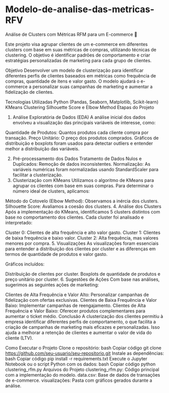 # Modelo-de-analise-das-metricas-RFV
Análise de Clusters com Métricas RFM para um E-commerce 🛒

Este projeto visa agrupar clientes de um e-commerce em diferentes clusters com base em suas métricas de compras, utilizando técnicas de clustering. O objetivo é identificar padrões de comportamento e criar estratégias personalizadas de marketing para cada grupo de clientes.

Objetivo
Desenvolver um modelo de clusterização para identificar diferentes perfis de clientes baseados em métricas como frequência de compras, quantidade de itens e valor gasto. O modelo ajudará o e-commerce a personalizar suas campanhas de marketing e aumentar a fidelização de clientes.

Tecnologias Utilizadas
Python (Pandas, Seaborn, Matplotlib, Scikit-learn)
KMeans Clustering
Silhouette Score e Elbow Method
Etapas do Projeto
1. Análise Exploratória de Dados (EDA)
A análise inicial dos dados envolveu a visualização das principais variáveis de interesse, como:

Quantidade de Produtos: Quantos produtos cada cliente compra por transação.
Preço Unitário: O preço dos produtos comprados.
Gráficos de distribuição e boxplots foram usados para detectar outliers e entender melhor a distribuição das variáveis.

2. Pré-processamento dos Dados
Tratamento de Dados Nulos e Duplicados: Remoção de dados inconsistentes.
Normalização: As variáveis numéricas foram normalizadas usando StandardScaler para facilitar a clusterização.
3. Clusterização com KMeans
Utilizamos o algoritmo de KMeans para agrupar os clientes com base em suas compras. Para determinar o número ideal de clusters, aplicamos:

Método do Cotovelo (Elbow Method): Observamos a inércia dos clusters.
Silhouette Score: Avaliamos a coesão dos clusters.
4. Análise dos Clusters
Após a implementação do KMeans, identificamos 5 clusters distintos com base no comportamento dos clientes. Cada cluster foi analisado e interpretado:

Cluster 0: Clientes de alta frequência e alto valor gasto.
Cluster 1: Clientes de baixa frequência e baixo valor.
Cluster 2: Alta frequência, mas valores menores por compra.
5. Visualizações
As visualizações foram essenciais para entender a distribuição dos clientes por cluster e as diferenças em termos de quantidade de produtos e valor gasto.

Gráficos incluídos:

Distribuição de clientes por cluster.
Boxplots de quantidade de produtos e preço unitário por cluster.
6. Sugestões de Ações
Com base nas análises, sugerimos as seguintes ações de marketing:

Clientes de Alta Frequência e Valor Alto: Personalizar campanhas de fidelização com ofertas exclusivas.
Clientes de Baixa Frequência e Valor Baixo: Implementar campanhas de reengajamento.
Clientes de Alta Frequência e Valor Baixo: Oferecer produtos complementares para aumentar o ticket médio.
Conclusão
A clusterização dos clientes permitiu à empresa identificar diferentes perfis de comportamento, o que facilita a criação de campanhas de marketing mais eficazes e personalizadas. Isso ajuda a melhorar a retenção de clientes e aumentar o valor de vida do cliente (LTV).

Como Executar o Projeto
Clone o repositório:
bash
Copiar código
git clone https://github.com/seu-usuario/seu-repositorio.git
Instale as dependências:
bash
Copiar código
pip install -r requirements.txt
Execute o Jupyter Notebook ou o script Python com os dados:
bash
Copiar código
python clustering_rfm.py
Arquivos do Projeto
clustering_rfm.py: Código principal com a implementação do modelo.
data.csv: Base de dados de transações de e-commerce.
visualizações: Pasta com gráficos gerados durante a análise.
 
